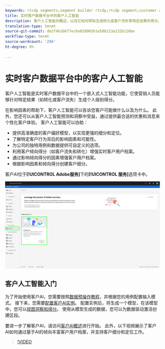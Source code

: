```yaml
---
keywords: rtcdp segments;segment builder rtcdp;rtcdp segment;customer ai rtcdp
title: 实时客户数据平台中的客户人工智能
description: 客户人工智能的概述，以及它如何帮助生成转化或客户流失等特定结果的得分。
translation-type: tm+mt
source-git-commit: de2f4b16677ec6e820903b1e586213a132b126be
workflow-type: tm+mt
source-wordcount: '294'
ht-degree: 0%

---
```



# 实时客户数据平台中的客户人工智能

客户人工智能是实时客户数据平台中的一个嵌入式人工智能功能，它使营销人员能够针对特定结果（如转化或客户流失）生成个人级别得分。

在影响因素的帮助下，客户人工智能可以告诉您客户可能做什么以及为什么。 此外，您还可以从客户人工智能预测和洞察中受益，通过提供最合适的优惠和消息来个性化客户体验。 客户人工智能可以协助：

* 提供高准确度的客户偏好模型，以实现更强的细分和定位。
* 了解特定客户行为背后的影响因素和可能性。
* 为公司的独特用例和数据提供可自定义的选项。
* 利用客户倾向得分（如客户流失和转化）增强实时客户用户档案。
* 通过影响倾向得分的因素增强客户用户档案。
* 根据影响因素和倾向得分创建客户细分。

客户AI位于&#x200B;**[!UICONTROL Adobe服务]**&#x200B;下的&#x200B;**[!UICONTROL 服务]**&#x200B;选项卡中。

![客户人工智能位置](../assets/overview/rtcdp-customer-ai.png)

## 客户人工智能入门

为了开始使用客户AI，您需要按照[数据预操作教程](../../intelligent-services/data-preparation.md)，并根据您的用例配置输入模式。 接下来，您需要[配置客户AI实例](../../intelligent-services/customer-ai/user-guide/configure.md)。 配置实例后，将生成一个模型，在该模型中，您可以[视图洞察和得分](../../intelligent-services/customer-ai/user-guide/discover-insights.md)。 使用从模型生成的数据，您可以为数据驱动激活创建区段。

要进一步了解客户AI，请访问[客户AI概述](../../intelligent-services/customer-ai/overview.md)进行开始。 此外，以下视频展示了客户AI如何通过基于AI的倾向丰富客户用户档案，并支持客户细分和定位工作。

>[!VIDEO](https://video.tv.adobe.com/v/40374/?quality=12&learn=on)